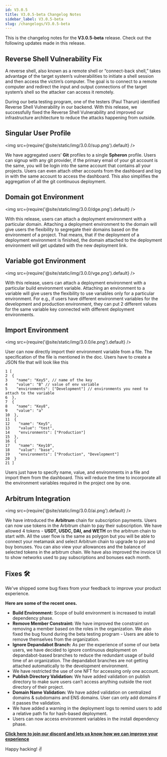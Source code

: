 ```yaml
---
id: V3.0.5
title: V3.0.5-beta Changelog Notes
sidebar_label: V3.0.5-beta
slug: /changelogs/V3.0.5-beta
---
```


This is the changelog notes for the **V3.0.5-beta** release. Check out the following updates made in this release.

## **Reverse Shell Vulnerability Fix**

A reverse shell, also known as a remote shell or “connect-back shell,” takes advantage of the target system’s vulnerabilities to initiate a shell session and then access the victim’s computer. The goal is to connect to a remote computer and redirect the input and output connections of the target system’s shell so the attacker can access it remotely.

During our beta testing program, one of the testers (Paul Tharun) identified Reverse Shell Vulnerability in our backend. With this release, we successfully fixed the Reverse Shell Vulnerability and improved our infrastructure architecture to reduce the attacks happening from outside.

## **Singular User Profile**

<img src={require('@site/static/img/3.0.0/sup.png').default} />

We have aggregated users’ **Git** profiles to a single **Spheron** profile. Users can signup with any git provider, if the primary email of your git account is the same, you will be login into the same account that contains all your projects. Users can even attach other accounts from the dashboard and log in with the same account to access the dashboard. This also simplifies the aggregation of all the git continuous deployment.

## **Domain got Environment**

<img src={require('@site/static/img/3.0.0/dge.png').default} />

With this release, users can attach a deployment environment with a particular domain. Attaching a deployment environment to the domain will give users the flexibility to segregate their domains based on the environment of a project. That means, that if the deployment of a deployment environment is finished, the domain attached to the deployment environment will get updated with the new deployment link.

## **Variable got Environment**

<img src={require('@site/static/img/3.0.0/vge.png').default} />

With this release, users can attach a deployment environment with a particular build environment variable. Attaching an environment to a variable will give users the flexibility to use variables only for a particular environment. For e.g., if users have different environment variables for the development and production environment, they can put 2 different values for the same variable key connected with different deployment environments.

## **Import Environment**

<img src={require('@site/static/img/3.0.0/ie.png').default} />

User can now directly import their environment variable from a file. The specification of the file is mentioned in the doc. Users have to create a JSON file that will look like this

```
1 [
2  {
3    "name": "Key5", // name of the key
4    "value": "B" // value of env variable
5    "environments": ["Development"] // environments you need to attach to the variable
6  },
7  {
8    "name": "Key8",
9    "value": "a"
10  },
11  {
12    "name": "Key5",
13    "value": "test",
14    "environments": ["Production"]
15  },
16  {
17    "name": "Key10",
18    "value": "base",
19    "environments": ["Production", "Development"]
20  }
21 ]
```

Users just have to specify name, value, and environments in a file and import them from the dashboard. This will reduce the time to incorporate all the environment variables required in the project one by one.

## **Arbitrum Integration**

<img src={require('@site/static/img/3.0.0/ai.png').default} />

We have introduced the **Arbitrum** chain for subscription payments. Users can now use tokens in the Arbitrum chain to pay their subscription. We have allowed 4 tokens - **USDT, USDC, DAI, and WETH** on the arbitrum chain to start with. All the user flow is the same as polygon but you will be able to connect your metamask and select Arbitrum chain to upgrade to pro and buy bonuses. You can also view your allowances and the balance of selected tokens in the arbitrum chain. We have also improved the invoice UI to show networks used to pay subscriptions and bonuses each month.

## **Fixes 🛠**

We've shipped some bug fixes from your feedback to improve your product experience.

**Here are some of the recent ones.**

- **Build Environment:** Scope of build environment is increased to install dependency phase.
- **Remove Member Constraint:** We have improved the constraint on removing a member based on the roles in the organization. We also fixed the bug found during the beta testing program - Users are able to remove themselves from the organization.
- **Ignore Depandabot Branch:** As per the experience of some of our beta users, we have decided to ignore continuous deployment on depandabot-based branches to reduce the redundant usage of build time of an organization. The depandabot branches are not getting attached automatically to the development environment.
- We have restricted the use of one NFT for accessing only one account.
- **Publish Directory Validation:** We have added validation on publish directory to make sure users can’t access anything outside the root directory of their project.
- **Domain Name Validation:** We have added validation on centralized domains & subdomains and ENS domains. User can only add domains if it passes the validation.
- We have added a warning in the deployment logs to remind users to add a relative path fix for hash-based deployment.
- Users can now access environment variables in the install dependency phase.

[**Click here to join our discord and lets us know how we can improve your experience**](https://discord.gg/Rr6sN3qhwN)

Happy hacking! :v:

